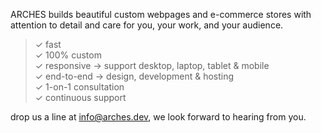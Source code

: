 ARCHES builds beautiful custom webpages and e-commerce stores with attention to detail and care for you, your work, and your audience.

>✓ fast\
✓ 100% custom\
✓ responsive → support desktop, laptop, tablet & mobile\
✓ end-to-end → design, development & hosting\
✓ 1-on-1 consultation\
✓ continuous support


drop us a line at info@arches.dev, we look forward to hearing from you.
